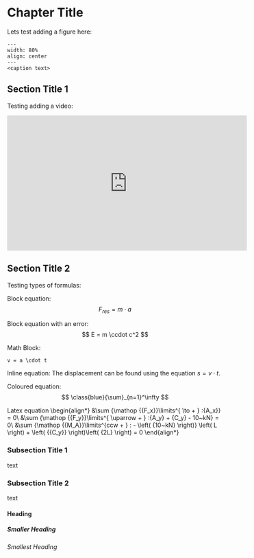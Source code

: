# Chapter Title 
Lets test adding a figure here:
```{figure} figures/IF_in_segmented_beam-01.svg
---
width: 80%
align: center
---
<caption text>
```

## Section Title 1
Testing adding a video:
<iframe width="560" height="315" src="https://www.youtube.com/embed/mbdvDdjRcfU?si=KedAUcEnZUhlF04l" title="YouTube video player" frameborder="0" allow="accelerometer; autoplay; clipboard-write; encrypted-media; gyroscope; picture-in-picture; web-share" referrerpolicy="strict-origin-when-cross-origin" allowfullscreen></iframe>

## Section Title 2
Testing types of formulas:

Block equation:
$$
F_{res} = m \cdot a
$$

Block equation with an error:
$$ E = m \ccdot c^2 $$

Math Block:
```{math}
v = a \cdot t
```

Inline equation:
The displacement can be found using the equation $s = v \cdot t$.

Coloured equation:
$$ \class{blue}{\sum}_{n=1}^\infty $$

Latex equation
\begin{align*} 
    &\sum {\mathop {{F_x}}\limits^{ \to  + } :{A_x}}  = 0\\
    &\sum {\mathop {{F_y}}\limits^{ \uparrow  + } :{A_y} + {C_y} - 10~kN}  = 0\\
    &\sum {\mathop {{M_A}}\limits^{ccw + } : - \left( {10~kN} \right)} \left( L \right) + \left( {{C_y}} \right)\left( {2L} \right) = 0
\end{align*}

### Subsection Title 1
text

### Subsection Title 2
text

#### Heading 
##### Smaller Heading
###### Smallest Heading
